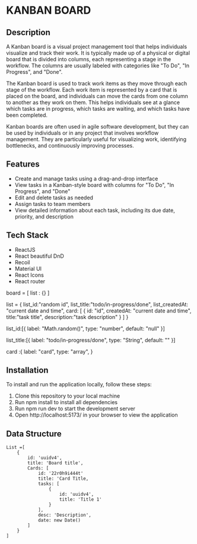 # KANBAN BOARD

## Description

A Kanban board is a visual project management tool that helps individuals visualize and track their work. It is typically made up of a physical or digital board that is divided into columns, each representing a stage in the workflow. The columns are usually labeled with categories like "To Do", "In Progress", and "Done".

The Kanban board is used to track work items as they move through each stage of the workflow. Each work item is represented by a card that is placed on the board, and individuals can move the cards from one column to another as they work on them. This helps individuals see at a glance which tasks are in progress, which tasks are waiting, and which tasks have been completed.

Kanban boards are often used in agile software development, but they can be used by individuals or in any project that involves workflow management. They are particularly useful for visualizing work, identifying bottlenecks, and continuously improving processes.
## Features

- Create and manage tasks using a drag-and-drop interface
- View tasks in a Kanban-style board with columns for "To Do", "In Progress", and "Done"
- Edit and delete tasks as needed
- Assign tasks to team members
- View detailed information about each task, including its due date, priority, and description

## Tech Stack

- ReactJS
- React beautiful DnD
- Recoil
- Material UI
- React Icons
- React router

board = [
list : {}
]

list = {
list_id:"random id",
list_title:"todo/in-progress/done",
list_createdAt: "current date and time",
card: [
{
id: "id",
createdAt: "current date and time",
title:"task title",
description:"task description"
}
]
}

list_id:[{
label: "Math.random()",
type: "number",
default: "null"
}]

list_title:[{
label: "todo/in-progress/done",
type: "String",
default: ""
}]

card :{
label: "card",
type: "array",
}

## Installation

To install and run the application locally, follow these steps:

1. Clone this repository to your local machine
2. Run npm install to install all dependencies
3. Run npm run dev to start the development server
4. Open http://localhost:5173/ in your browser to view the application



## Data Structure

```
List =[
    {
        id: 'uuidv4',
        title: 'Board title',
        Cards: [
            id: '22r0h9i444t'
            title: 'Card Title,
            tasks: [
                {
                    id: 'uuidv4',
                    title: 'Title 1'
                }
            ],
            desc: 'Description',
            date: new Date()
        ]
    }
]
```


